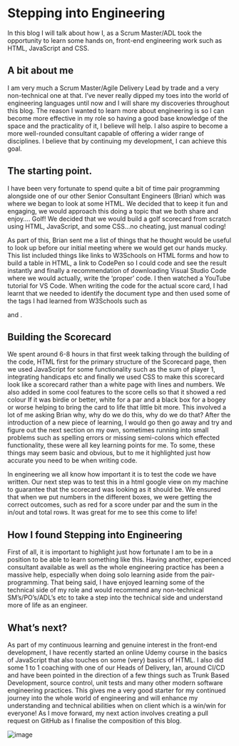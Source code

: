 # Stepping into Engineering

In this blog I will talk about how I, as a Scrum Master/ADL took the opportunity to learn some hands on, front-end engineering work such as HTML, JavaScript and CSS. 

## A bit about me

I am very much a Scrum Master/Agile Delivery Lead by trade and a very non-technical one at that. I’ve never really dipped my toes into the world of engineering languages until now and I will share my discoveries throughout this blog. The reason I wanted to learn more about engineering is so I can become more effective in my role so having a good base knowledge of the space and the practicality of it, I believe will help. I also aspire to become a more well-rounded consultant capable of offering a wider range of disciplines. I believe that by continuing my development, I can achieve this goal. 

## The starting point.

I have been very fortunate to spend quite a bit of time pair programming alongside one of our other Senior Consultant Engineers (Brian) which was where we began to look at some HTML. We decided that to keep it fun and engaging, we would approach this doing a topic that we both share and enjoy…. Golf! We decided that we would build a golf scorecard from scratch using HTML, JavaScript, and some CSS…no cheating, just manual coding!

As part of this, Brian sent me a list of things that he thought would be useful to look up before our initial meeting where we would get our hands mucky. This list included things like links to W3Schools on HTML forms and how to build a table in HTML, a link to CodePen so I could code and see the result instantly and finally a recommendation of downloading Visual Studio Code where we would actually, write the ‘proper’ code. I then watched a YouTube tutorial for VS Code. When writing the code for the actual score card, I had learnt that we needed to identify the document type and then used some of the tags I had learned from W3Schools such as <form> and <table>. 

## Building the Scorecard

We spent around 6-8 hours in that first week talking through the building of the code, HTML first for the primary structure of the Scorecard page, then we used JavaScript for some functionality such as the sum of player 1, integrating handicaps etc and finally we used CSS to make this scorecard look like a scorecard rather than a white page with lines and numbers. We also added in some cool features to the score cells so that it showed a red colour If it was birdie or better, white for a par and a black box for a bogey or worse helping to bring the card to life that little bit more. This involved a lot of me asking Brian why, why do we do this, why do we do that? After the introduction of a new piece of learning, I would go then go away and try and figure out the next section on my own, sometimes running into small problems such as spelling errors or missing semi-colons which effected functionality, these were all key learning points for me. To some, these things may seem basic and obvious, but to me it highlighted just how accurate you need to be when writing code. 

In engineering we all know how important it is to test the code we have written. Our next step was to test this in a html google view on my machine to guarantee that the scorecard was looking as it should be. We ensured that when we put numbers in the different boxes, we were getting the correct outcomes, such as red for a score under par and the sum in the in/out and total rows. It was great for me to see this come to life! 

## How I found Stepping into Engineering

First of all, it is important to highlight just how fortunate I am to be in a position to be able to learn something like this. Having another, experienced consultant available as well as the whole engineering practice has been a massive help, especially when doing solo learning aside from the pair-programming. That being said, I have enjoyed learning some of the technical side of my role and would recommend any non-technical SM’s/PO’s/ADL’s etc to take a step into the technical side and understand more of life as an engineer. 

## What’s next?

As part of my continuous learning and genuine interest in the front-end development, I have recently started an online Udemy course in the basics of JavaScript that also touches on some (very) basics of HTML. I also did some 1 to 1 coaching with one of our Heads of Delivery, Ian, around CI/CD and have been pointed in the direction of a few things such as Trunk Based Development, source control, unit tests and many other modern software engineering practices. This gives me a very good starter for my continued journey into the whole world of engineering and will enhance my understanding and technical abilities when on client which is a win/win for everyone! As I move forward, my next action involves creating a pull request on GitHub as I finalise the composition of this blog. 
 

![image](https://github.com/BurendoUK/burendo-handbook-public/assets/142904943/5cb7905e-28ef-4656-8bd5-b20774d4de3a)
